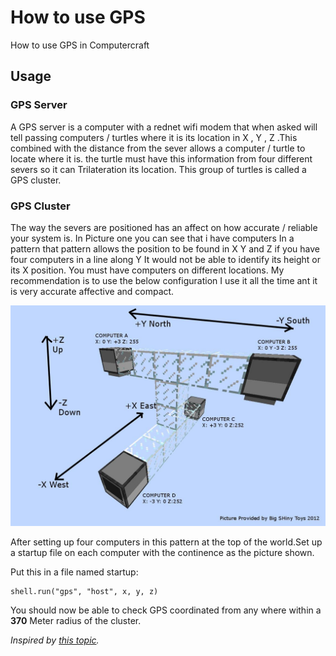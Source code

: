 # How to use GPS

How to use GPS in Computercraft

## Usage

### GPS Server

A GPS server is a computer with a rednet wifi modem that when asked will tell passing
computers / turtles where it is its location in X , Y , Z .This combined with the distance
from the sever allows a computer / turtle to locate where it is. the turtle must have
this information from four different severs so it can Trilateration its location.
This group of turtles is called a GPS cluster.

### GPS Cluster

The way the severs are positioned has an affect on how accurate / reliable your system is.
In Picture one you can see that i have computers In a pattern that pattern allows the position
to be found in X Y and Z if you have four computers in a line along Y It would not be able to
identify its height or its X position. You must have computers on different locations.
My recommendation is to use the below configuration I use it all the time ant it is very
accurate affective and compact.

![GPS Cluster image](../img/gps.jpg)

After setting up four computers in this pattern at the top of the world.Set up a startup
file on each computer with the continence as the picture shown.

Put this in a file named startup:

```
shell.run("gps", "host", x, y, z)
```

You should now be able to check GPS coordinated from any where within a **370** Meter radius of the cluster.

_Inspired by [this topic](http://www.computercraft.info/forums2/index.php?/topic/3088-how-to-guide-gps-global-position-system/)._
